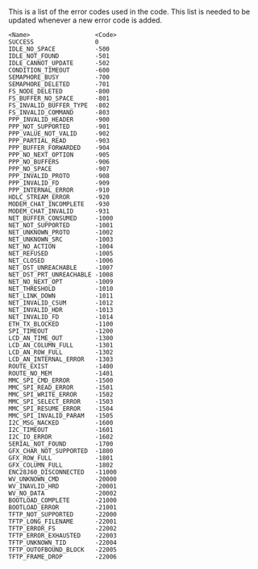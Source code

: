 This is a list of the error codes used in the code.
This list is needed to be updated whenever a new error code is added.

    <Name>                  <Code>
    SUCCESS                 0
    IDLE_NO_SPACE           -500
    IDLE_NOT_FOUND          -501
    IDLE_CANNOT_UPDATE      -502
    CONDITION_TIMEOUT       -600
    SEMAPHORE_BUSY          -700
    SEMAPHORE_DELETED       -701
    FS_NODE_DELETED         -800
    FS_BUFFER_NO_SPACE      -801
    FS_INVALID_BUFFER_TYPE  -802
    FS_INVALID_COMMAND      -803
    PPP_INVALID_HEADER      -900
    PPP_NOT_SUPPORTED       -901
    PPP_VALUE_NOT_VALID     -902
    PPP_PARTIAL_READ        -903
    PPP_BUFFER_FORWARDED    -904
    PPP_NO_NEXT_OPTION      -905
    PPP_NO_BUFFERS          -906
    PPP_NO_SPACE            -907
    PPP_INVALID_PROTO       -908
    PPP_INVALID_FD          -909
    PPP_INTERNAL_ERROR      -910
    HDLC_STREAM_ERROR       -920
    MODEM_CHAT_INCOMPLETE   -930
    MODEM_CHAT_INVALID      -931
    NET_BUFFER_CONSUMED     -1000
    NET_NOT_SUPPORTED       -1001
    NET_UNKNOWN_PROTO       -1002
    NET_UNKNOWN_SRC         -1003
    NET_NO_ACTION           -1004
    NET_REFUSED             -1005
    NET_CLOSED              -1006
    NET_DST_UNREACHABLE     -1007
    NET_DST_PRT_UNREACHABLE -1008
    NET_NO_NEXT_OPT         -1009
    NET_THRESHOLD           -1010
    NET_LINK_DOWN           -1011
    NET_INVALID_CSUM        -1012
    NET_INVALID_HDR         -1013
    NET_INVALID_FD          -1014
    ETH_TX_BLOCKED          -1100
    SPI_TIMEOUT             -1200
    LCD_AN_TIME_OUT         -1300
    LCD_AN_COLUMN_FULL      -1301
    LCD_AN_ROW_FULL         -1302
    LCD_AN_INTERNAL_ERROR   -1303
    ROUTE_EXIST             -1400
    ROUTE_NO_MEM            -1401
    MMC_SPI_CMD_ERROR       -1500
    MMC_SPI_READ_ERROR      -1501
    MMC_SPI_WRITE_ERROR     -1502
    MMC_SPI_SELECT_ERROR    -1503
    MMC_SPI_RESUME_ERROR    -1504
    MMC_SPI_INVALID_PARAM   -1505
    I2C_MSG_NACKED          -1600
    I2C_TIMEOUT             -1601
    I2C_IO_ERROR            -1602
    SERIAL_NOT_FOUND        -1700
    GFX_CHAR_NOT_SUPPORTED  -1800
    GFX_ROW_FULL            -1801
    GFX_COLUMN_FULL         -1802
    ENC28J60_DISCONNECTED   -11000
    WV_UNKNOWN_CMD          -20000
    WV_INAVLID_HRD          -20001
    WV_NO_DATA              -20002
    BOOTLOAD_COMPLETE       -21000
    BOOTLOAD_ERROR          -21001
    TFTP_NOT_SUPPORTED      -22000
    TFTP_LONG_FILENAME      -22001
    TFTP_ERROR_FS           -22002
    TFTP_ERROR_EXHAUSTED    -22003
    TFTP_UNKNOWN_TID        -22004
    TFTP_OUTOFBOUND_BLOCK   -22005
    TFTP_FRAME_DROP         -22006